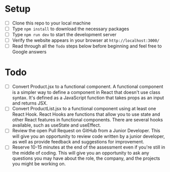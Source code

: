 # Setup
- [ ] Clone this repo to your local machine
- [ ] Type `npm install` to download the necessary packages
- [ ] Type `npm run dev` to start the development server
- [ ] Verify the website appears in your browser at `http://localhost:3000/`
- [ ] Read through all the `Todo` steps below before beginning and feel free to Google answers

# Todo
- [ ] Convert Product.jsx to a functional component. A functional component is a simpler way to define a component in React that doesn't use class syntax. It's defined as a JavaScript function that takes props as an input and returns JSX.
- [ ] Convert ProductList.jsx to a functional component using at least one React Hook. React Hooks are functions that allow you to use state and other React features in functional components. There are several hooks available, such as useState and useEffect.
- [ ] Review the open Pull Request on GitHub from a Junior Developer. This will give you an opportunity to review code written by a junior developer, as well as provide feedback and suggestions for improvement.
- [ ] Reserve 10-15 minutes at the end of the assessment even if you're still in the middle of coding. This will give you an opportunity to ask any questions you may have about the role, the company, and the projects you might be working on.
